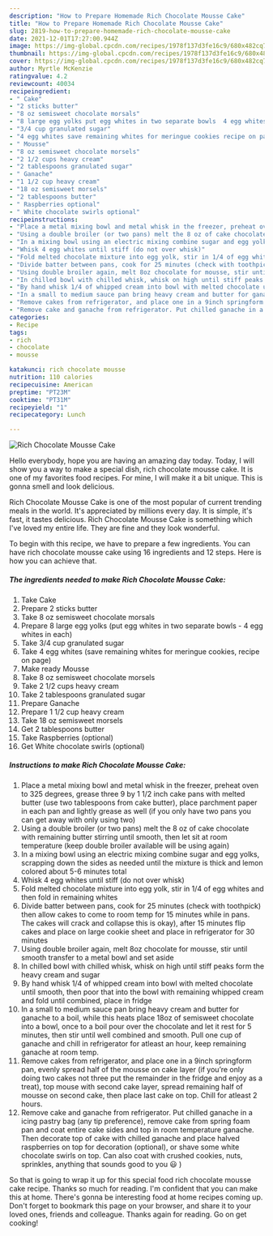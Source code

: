 ```yaml
---
description: "How to Prepare Homemade Rich Chocolate Mousse Cake"
title: "How to Prepare Homemade Rich Chocolate Mousse Cake"
slug: 2819-how-to-prepare-homemade-rich-chocolate-mousse-cake
date: 2021-12-01T17:27:00.944Z
image: https://img-global.cpcdn.com/recipes/1978f137d3fe16c9/680x482cq70/rich-chocolate-mousse-cake-recipe-main-photo.jpg
thumbnail: https://img-global.cpcdn.com/recipes/1978f137d3fe16c9/680x482cq70/rich-chocolate-mousse-cake-recipe-main-photo.jpg
cover: https://img-global.cpcdn.com/recipes/1978f137d3fe16c9/680x482cq70/rich-chocolate-mousse-cake-recipe-main-photo.jpg
author: Myrtle McKenzie
ratingvalue: 4.2
reviewcount: 40034
recipeingredient:
- " Cake"
- "2 sticks butter"
- "8 oz semisweet chocolate morsals"
- "8 large egg yolks put egg whites in two separate bowls  4 egg whites in each"
- "3/4 cup granulated sugar"
- "4 egg whites save remaining whites for meringue cookies recipe on page"
- " Mousse"
- "8 oz semisweet chocolate morsels"
- "2 1/2 cups heavy cream"
- "2 tablespoons granulated sugar"
- " Ganache"
- "1 1/2 cup heavy cream"
- "18 oz semisweet morsels"
- "2 tablespoons butter"
- " Raspberries optional"
- " White chocolate swirls optional"
recipeinstructions:
- "Place a metal mixing bowl and metal whisk in the freezer, preheat oven to 325 degrees, grease three 9 by 1 1/2 inch cake pans with melted butter (use two tablespoons from cake butter), place parchment paper in each pan and lightly grease as well (if you only have two pans you can get away with only using two)"
- "Using a double broiler (or two pans) melt the 8 oz of cake chocolate with remaining butter stirring until smooth, then let sit at room temperature (keep double broiler available will be using again)"
- "In a mixing bowl using an electric mixing combine sugar and egg yolks, scrapping down the sides as needed until the mixture is thick and lemon colored about 5-6 minutes total"
- "Whisk 4 egg whites until stiff (do not over whisk)"
- "Fold melted chocolate mixture into egg yolk, stir in 1/4 of egg whites and then fold in remaining whites"
- "Divide batter between pans, cook for 25 minutes (check with toothpick) then allow cakes to come to room temp for 15 minutes while in pans. The cakes will crack and collapse this is okay), after 15 minutes flip cakes and place on large cookie sheet and place in refrigerator for 30 minutes"
- "Using double broiler again, melt 8oz chocolate for mousse, stir until smooth transfer to a metal bowl and set aside"
- "In chilled bowl with chilled whisk, whisk on high until stiff peaks form the heavy cream and sugar"
- "By hand whisk 1/4 of whipped cream into bowl with melted chocolate until smooth, then poor that into the bowl with remaining whipped cream and fold until combined, place in fridge"
- "In a small to medium sauce pan bring heavy cream and butter for ganache to a boil, while this heats place 18oz of semisweet chocolate into a bowl, once to a boil pour over the chocolate and let it rest for 5 minutes, then stir until well combined and smooth. Pull one cup of ganache and chill in refrigerator for atleast an hour, keep remaining ganache at room temp."
- "Remove cakes from refrigerator, and place one in a 9inch springform pan, evenly spread half of the mousse on cake layer (if you’re only doing two cakes not three put the remainder in the fridge and enjoy as a treat), top mouse with second cake layer, spread remaining half of mousse on second cake, then place last cake on top. Chill for atleast 2 hours."
- "Remove cake and ganache from refrigerator. Put chilled ganache in a icing pastry bag (any tip preference), remove cake from spring foam pan and coat entire cake sides and top in room temperature ganache. Then decorate top of cake with chilled ganache and place halved raspberries on top for decoration (optional), or shave some white chocolate swirls on top. Can also coat with crushed cookies, nuts, sprinkles, anything that sounds good to you 😃 )"
categories:
- Recipe
tags:
- rich
- chocolate
- mousse

katakunci: rich chocolate mousse 
nutrition: 110 calories
recipecuisine: American
preptime: "PT23M"
cooktime: "PT31M"
recipeyield: "1"
recipecategory: Lunch

---
```



![Rich Chocolate Mousse Cake](https://img-global.cpcdn.com/recipes/1978f137d3fe16c9/680x482cq70/rich-chocolate-mousse-cake-recipe-main-photo.jpg)

Hello everybody, hope you are having an amazing day today. Today, I will show you a way to make a special dish, rich chocolate mousse cake. It is one of my favorites food recipes. For mine, I will make it a bit unique. This is gonna smell and look delicious.

Rich Chocolate Mousse Cake is one of the most popular of current trending meals in the world. It's appreciated by millions every day. It is simple, it's fast, it tastes delicious. Rich Chocolate Mousse Cake is something which I've loved my entire life. They are fine and they look wonderful.




To begin with this recipe, we have to prepare a few ingredients. You can have rich chocolate mousse cake using 16 ingredients and 12 steps. Here is how you can achieve that.

<!--inarticleads1-->

##### The ingredients needed to make Rich Chocolate Mousse Cake:

1. Take  Cake
1. Prepare 2 sticks butter
1. Take 8 oz semisweet chocolate morsals
1. Prepare 8 large egg yolks (put egg whites in two separate bowls - 4 egg whites in each)
1. Take 3/4 cup granulated sugar
1. Take 4 egg whites (save remaining whites for meringue cookies, recipe on page)
1. Make ready  Mousse
1. Take 8 oz semisweet chocolate morsels
1. Take 2 1/2 cups heavy cream
1. Take 2 tablespoons granulated sugar
1. Prepare  Ganache
1. Prepare 1 1/2 cup heavy cream
1. Take 18 oz semisweet morsels
1. Get 2 tablespoons butter
1. Take  Raspberries (optional)
1. Get  White chocolate swirls (optional)




<!--inarticleads2-->

##### Instructions to make Rich Chocolate Mousse Cake:

1. Place a metal mixing bowl and metal whisk in the freezer, preheat oven to 325 degrees, grease three 9 by 1 1/2 inch cake pans with melted butter (use two tablespoons from cake butter), place parchment paper in each pan and lightly grease as well (if you only have two pans you can get away with only using two)
1. Using a double broiler (or two pans) melt the 8 oz of cake chocolate with remaining butter stirring until smooth, then let sit at room temperature (keep double broiler available will be using again)
1. In a mixing bowl using an electric mixing combine sugar and egg yolks, scrapping down the sides as needed until the mixture is thick and lemon colored about 5-6 minutes total
1. Whisk 4 egg whites until stiff (do not over whisk)
1. Fold melted chocolate mixture into egg yolk, stir in 1/4 of egg whites and then fold in remaining whites
1. Divide batter between pans, cook for 25 minutes (check with toothpick) then allow cakes to come to room temp for 15 minutes while in pans. The cakes will crack and collapse this is okay), after 15 minutes flip cakes and place on large cookie sheet and place in refrigerator for 30 minutes
1. Using double broiler again, melt 8oz chocolate for mousse, stir until smooth transfer to a metal bowl and set aside
1. In chilled bowl with chilled whisk, whisk on high until stiff peaks form the heavy cream and sugar
1. By hand whisk 1/4 of whipped cream into bowl with melted chocolate until smooth, then poor that into the bowl with remaining whipped cream and fold until combined, place in fridge
1. In a small to medium sauce pan bring heavy cream and butter for ganache to a boil, while this heats place 18oz of semisweet chocolate into a bowl, once to a boil pour over the chocolate and let it rest for 5 minutes, then stir until well combined and smooth. Pull one cup of ganache and chill in refrigerator for atleast an hour, keep remaining ganache at room temp.
1. Remove cakes from refrigerator, and place one in a 9inch springform pan, evenly spread half of the mousse on cake layer (if you’re only doing two cakes not three put the remainder in the fridge and enjoy as a treat), top mouse with second cake layer, spread remaining half of mousse on second cake, then place last cake on top. Chill for atleast 2 hours.
1. Remove cake and ganache from refrigerator. Put chilled ganache in a icing pastry bag (any tip preference), remove cake from spring foam pan and coat entire cake sides and top in room temperature ganache. Then decorate top of cake with chilled ganache and place halved raspberries on top for decoration (optional), or shave some white chocolate swirls on top. Can also coat with crushed cookies, nuts, sprinkles, anything that sounds good to you 😃 )




So that is going to wrap it up for this special food rich chocolate mousse cake recipe. Thanks so much for reading. I'm confident that you can make this at home. There's gonna be interesting food at home recipes coming up. Don't forget to bookmark this page on your browser, and share it to your loved ones, friends and colleague. Thanks again for reading. Go on get cooking!
